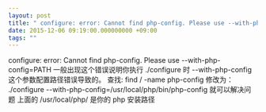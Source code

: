 ```yaml
---
layout: post
title: " configure: error: Cannot find php-config. Please use --with-php-config=PATH"
date: 2015-12-06 09:19:00.000000000 +09:00
tags: ""
---
```

  configure: error: Cannot find php-config. Please use --with-php-config=PATH
    一般出现这个错误说明你执行 ./configure 时 --with-php-config 这个参数配置路径错误导致的。
    查找:
    find / -name php-config
    修改为：
    ./configure --with-php-config=/usr/local/php/bin/php-config
    就可以解决问题
    上面的 /usr/local/php/ 是你的 php 安装路径